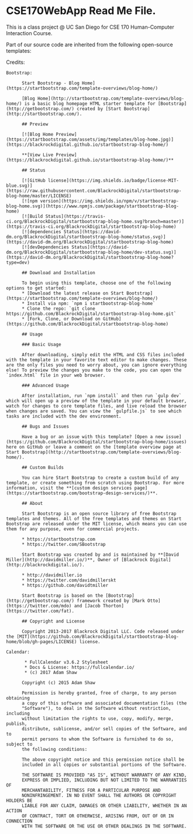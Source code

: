 # CSE170WebApp Read Me File.

This is a class project @ UC San Diego for CSE 170 Human-Computer Interaction Course.

Part of our source code are inherited from the following open-source templates:

  Credits:

    Bootstrap: 
    
          Start Bootstrap - Blog Home](https://startbootstrap.com/template-overviews/blog-home/)

          [Blog Home](http://startbootstrap.com/template-overviews/blog-home/) is a basic blog homepage HTML starter template for [Bootstrap](http://getbootstrap.com/) created by [Start Bootstrap](http://startbootstrap.com/).

          ## Preview

          [![Blog Home Preview](https://startbootstrap.com/assets/img/templates/blog-home.jpg)](https://blackrockdigital.github.io/startbootstrap-blog-home/)

          **[View Live Preview](https://blackrockdigital.github.io/startbootstrap-blog-home/)**

          ## Status

          [![GitHub license](https://img.shields.io/badge/license-MIT-blue.svg)](https://raw.githubusercontent.com/BlackrockDigital/startbootstrap-blog-home/master/LICENSE)
          [![npm version](https://img.shields.io/npm/v/startbootstrap-blog-home.svg)](https://www.npmjs.com/package/startbootstrap-blog-home)
          [![Build Status](https://travis-ci.org/BlackrockDigital/startbootstrap-blog-home.svg?branch=master)](https://travis-ci.org/BlackrockDigital/startbootstrap-blog-home)
          [![dependencies Status](https://david-dm.org/BlackrockDigital/startbootstrap-blog-home/status.svg)](https://david-dm.org/BlackrockDigital/startbootstrap-blog-home)
          [![devDependencies Status](https://david-dm.org/BlackrockDigital/startbootstrap-blog-home/dev-status.svg)](https://david-dm.org/BlackrockDigital/startbootstrap-blog-home?type=dev)

          ## Download and Installation

          To begin using this template, choose one of the following options to get started:
          * [Download the latest release on Start Bootstrap](https://startbootstrap.com/template-overviews/blog-home/)
          * Install via npm: `npm i startbootstrap-blog-home`
          * Clone the repo: `git clone https://github.com/BlackrockDigital/startbootstrap-blog-home.git`
          * [Fork, Clone, or Download on GitHub](https://github.com/BlackrockDigital/startbootstrap-blog-home)

          ## Usage

          ### Basic Usage

          After downloading, simply edit the HTML and CSS files included with the template in your favorite text editor to make changes. These are the only files you need to worry about, you can ignore everything else! To preview the changes you make to the code, you can open the `index.html` file in your web browser.

          ### Advanced Usage

          After installation, run `npm install` and then run `gulp dev` which will open up a preview of the template in your default browser, watch for changes to core template files, and live reload the browser when changes are saved. You can view the `gulpfile.js` to see which tasks are included with the dev environment.

          ## Bugs and Issues

          Have a bug or an issue with this template? [Open a new issue](https://github.com/BlackrockDigital/startbootstrap-blog-home/issues) here on GitHub or leave a comment on the [template overview page at Start Bootstrap](http://startbootstrap.com/template-overviews/blog-home/).

          ## Custom Builds

          You can hire Start Bootstrap to create a custom build of any template, or create something from scratch using Bootstrap. For more information, visit the **[custom design services page](https://startbootstrap.com/bootstrap-design-services/)**.

          ## About

          Start Bootstrap is an open source library of free Bootstrap templates and themes. All of the free templates and themes on Start Bootstrap are released under the MIT license, which means you can use them for any purpose, even for commercial projects.

          * https://startbootstrap.com
          * https://twitter.com/SBootstrap

          Start Bootstrap was created by and is maintained by **[David Miller](http://davidmiller.io/)**, Owner of [Blackrock Digital](http://blackrockdigital.io/).

          * http://davidmiller.io
          * https://twitter.com/davidmillerskt
          * https://github.com/davidtmiller

          Start Bootstrap is based on the [Bootstrap](http://getbootstrap.com/) framework created by [Mark Otto](https://twitter.com/mdo) and [Jacob Thorton](https://twitter.com/fat).

          ## Copyright and License

          Copyright 2013-2017 Blackrock Digital LLC. Code released under the [MIT](https://github.com/BlackrockDigital/startbootstrap-blog-home/blob/gh-pages/LICENSE) license.

    Calendar:
    
           * FullCalendar v3.6.2 Stylesheet
           * Docs & License: https://fullcalendar.io/
           * (c) 2017 Adam Shaw
           
          Copyright (c) 2015 Adam Shaw

          Permission is hereby granted, free of charge, to any person obtaining
          a copy of this software and associated documentation files (the
          "Software"), to deal in the Software without restriction, including
          without limitation the rights to use, copy, modify, merge, publish,
          distribute, sublicense, and/or sell copies of the Software, and to
          permit persons to whom the Software is furnished to do so, subject to
          the following conditions:

          The above copyright notice and this permission notice shall be
          included in all copies or substantial portions of the Software.

          THE SOFTWARE IS PROVIDED "AS IS", WITHOUT WARRANTY OF ANY KIND,
          EXPRESS OR IMPLIED, INCLUDING BUT NOT LIMITED TO THE WARRANTIES OF
          MERCHANTABILITY, FITNESS FOR A PARTICULAR PURPOSE AND
          NONINFRINGEMENT. IN NO EVENT SHALL THE AUTHORS OR COPYRIGHT HOLDERS BE
          LIABLE FOR ANY CLAIM, DAMAGES OR OTHER LIABILITY, WHETHER IN AN ACTION
          OF CONTRACT, TORT OR OTHERWISE, ARISING FROM, OUT OF OR IN CONNECTION
          WITH THE SOFTWARE OR THE USE OR OTHER DEALINGS IN THE SOFTWARE.
